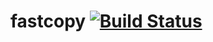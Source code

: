 # fastcopy [![Build Status](https://secure.travis-ci.org/kubo39/fastcopy.svg?branch=master)](http://travis-ci.org/kubo39/fastcopy)
